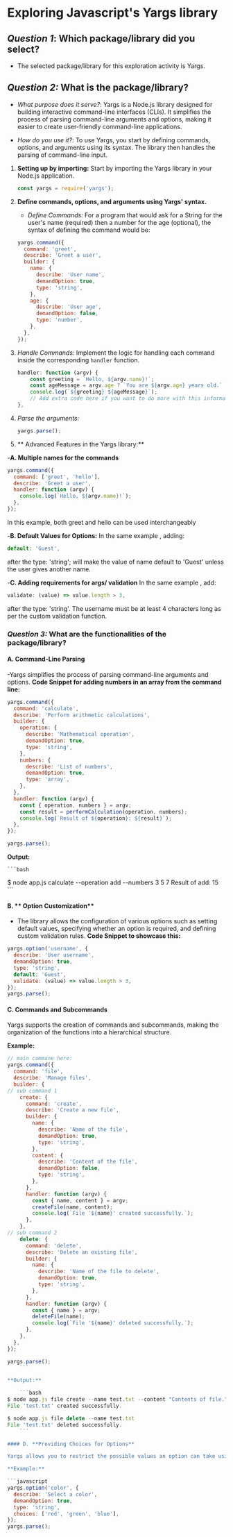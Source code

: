 # Exploring Javascript's Yargs library

## **_Question 1_: Which package/library did you select?**
- The selected package/library for this exploration activity is Yargs.

## **_Question 2:_ What is the package/library?**
- _What purpose does it serve?_: Yargs is a Node.js library designed for building interactive command-line interfaces (CLIs). It simplifies the process of parsing command-line arguments and options, making it easier to create user-friendly command-line applications.

- _How do you use it?_: To use Yargs, you start by defining commands, options, and arguments using its syntax. The library then handles the parsing of command-line input.

1. **Setting up by importing:** Start by importing the Yargs library in your Node.js application.

    ```javascript
    const yargs = require('yargs');
    ```

2. **Define commands, options, and arguments using Yargs' syntax.** 

    - _Define Commands:_ For a program that would ask for a String for the user's name (required) then a number for the age (optional), the syntax of defining the command would be:

    ```javascript
    yargs.command({
      command: 'greet',
      describe: 'Greet a user',
      builder: {
        name: {
          describe: 'User name',
          demandOption: true,
          type: 'string',
        },
        age: {
          describe: 'User age',
          demandOption: false,
          type: 'number',
        },
      },
    });
    ```

3. _Handle Commands:_ Implement the logic for handling each command inside the corresponding `handler` function.

    ```javascript
    handler: function (argv) {
        const greeting = `Hello, ${argv.name}!`;
        const ageMessage = argv.age ? `You are ${argv.age} years old.` : 'Age not provided.';
        console.log(`${greeting} ${ageMessage}`);
        // Add extra code here if you want to do more with this information
    },
    ```

4. _Parse the arguments:_ 

    ```javascript
    yargs.parse();
    ```



3. ** Advanced Features in the Yargs library:**

-**A. Multiple names for the commands**

```javascript
yargs.command({
  command: ['greet', 'hello'],
  describe: 'Greet a user',
  handler: function (argv) {
    console.log(`Hello, ${argv.name}!`);
  },
});
```
In this example, both greet and hello can be used interchangeably

-**B. Default Values for Options:**
In the same example , adding:


```javascript
default: 'Guest',
```
after the type: 'string'; will make the value of name default to 'Guest' unless the user gives another name.

-**C. Adding requirements for args/ validation**
In the same example , add:
```javascript
validate: (value) => value.length > 3,
```
after the type: 'string'. The username must be at least 4 characters long as per the custom validation function.


### **_Question 3:_ What are the functionalities of the package/library?**

#### A. **Command-Line Parsing**
-Yargs simplifies the process of parsing command-line arguments and options.
**Code Snippet for adding numbers in an array from the command line:**

```javascript
yargs.command({
  command: 'calculate',
  describe: 'Perform arithmetic calculations',
  builder: {
    operation: {
      describe: 'Mathematical operation',
      demandOption: true,
      type: 'string',
    },
    numbers: {
      describe: 'List of numbers',
      demandOption: true,
      type: 'array',
    },
  },
  handler: function (argv) {
    const { operation, numbers } = argv;
    const result = performCalculation(operation, numbers);
    console.log(`Result of ${operation}: ${result}`);
  },
});

yargs.parse();

```
**Output:**

    ```bash
$ node app.js calculate --operation add --numbers 3 5 7
Result of add: 15
    ```

#### B. ** Option Customization**
- The library allows the configuration of various options such as setting default values, specifying whether an option is required, and defining custom validation rules.
**Code Snippet to showcase this:**
```javascript
yargs.option('username', {
  describe: 'User username',
  demandOption: true,
  type: 'string',
  default: 'Guest',
  validate: (value) => value.length > 3,
});
yargs.parse();
```

#### C. **Commands and Subcommands**

Yargs supports the creation of commands and subcommands, making the organization of the functions into a hierarchical structure.

**Example:**

```javascript
// main commane here:
yargs.command({
  command: 'file',
  describe: 'Manage files',
  builder: {
// sub command 1
    create: {
      command: 'create',
      describe: 'Create a new file',
      builder: {
        name: {
          describe: 'Name of the file',
          demandOption: true,
          type: 'string',
        },
        content: {
          describe: 'Content of the file',
          demandOption: false,
          type: 'string',
        },
      },
      handler: function (argv) {
        const { name, content } = argv;
        createFile(name, content);
        console.log(`File '${name}' created successfully.`);
      },
    },
// sub command 2
    delete: {
      command: 'delete',
      describe: 'Delete an existing file',
      builder: {
        name: {
          describe: 'Name of the file to delete',
          demandOption: true,
          type: 'string',
        },
      },
      handler: function (argv) {
        const { name } = argv;
        deleteFile(name);
        console.log(`File '${name}' deleted successfully.`);
      },
    },
  },
});

yargs.parse();
    ```

**Output:**

    ```bash
$ node app.js file create --name test.txt --content "Contents of file."
File 'test.txt' created successfully.

$ node app.js file delete --name test.txt
File 'test.txt' deleted successfully.
    ```

#### D. **Providing Choices for Options**

Yargs allows you to restrict the possible values an option can take using the `.choices(key, choices)` method. This ensures that the user can only select from a predefined set of values for a specific option.

**Example:**

```javascript
yargs.option('color', {
  describe: 'Select a color',
  demandOption: true,
  type: 'string',
  choices: ['red', 'green', 'blue'],
});
yargs.parse();
```














